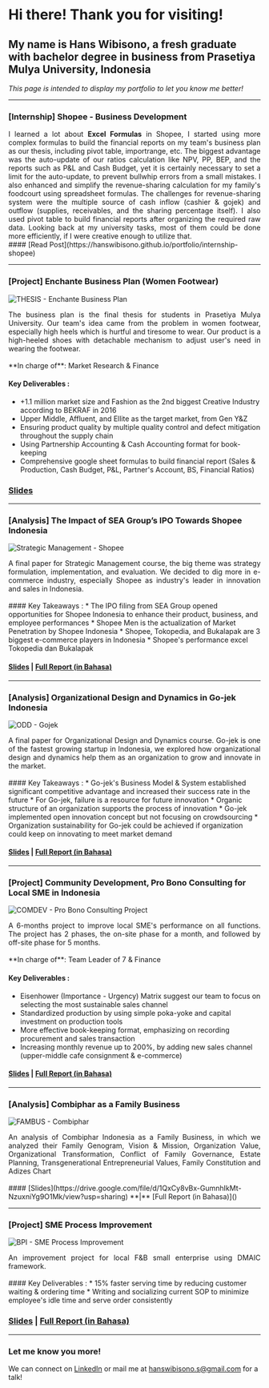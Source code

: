 # Hi there! Thank you for visiting!

##  My name is Hans Wibisono, a fresh graduate with bachelor degree in business from Prasetiya Mulya University, Indonesia

*This page is intended to display my portfolio to let you know me better!*

***

### [Internship] Shopee - Business Development
<div style="text-align: justify"> I learned a lot about <b>Excel Formulas</b> in Shopee, I started using more complex formulas to build the financial reports on my team's business plan as our thesis, including pivot table, importrange, etc. The biggest advantage was the auto-update of our ratios calculation like NPV, PP, BEP, and the reports such as P&L and Cash Budget, yet it is certainly necessary to set a limit for the auto-update, to prevent bullwhip errors from a small mistakes. I also enhanced and simplify the revenue-sharing calculation for my family's foodcourt using spreadsheet formulas. The challenges for revenue-sharing system were the multiple source of cash inflow (cashier & gojek) and outflow (supplies, receivables, and the sharing percentage itself). I also used pivot table to build financial reports after organizing the required raw data. Looking back at my university tasks, most of them could be done more efficiently, if I were creative enough to utilize that.</div>
#### [Read Post](https://hanswibisono.github.io/portfolio/internship-shopee)

***

### [Project] Enchante Business Plan (Women Footwear)
![THESIS - Enchante Business Plan](https://user-images.githubusercontent.com/74061521/98456147-72db5380-21ac-11eb-9b72-442d57d1749a.jpg)
<div style="text-align: justify">The business plan is the final thesis for students in Prasetiya Mulya University. Our team's idea came from the problem in women footwear, especially high heels which is hurtful and tiresome to wear. Our product is a high-heeled shoes with detachable mechanism to adjust user's need in wearing the footwear. </div><br/>
**In charge of**:  Market Research & Finance

#### Key Deliverables : 
* +1.1 million market size and Fashion as the 2nd biggest Creative Industry according to BEKRAF in 2016
* Upper Middle, Affluent, and Ellite as the target market, from Gen Y&Z
* Ensuring product quality by multiple quality control and defect mitigation throughout the supply chain
* Using Partnership Accounting & Cash Accounting format for book-keeping
* Comprehensive google sheet formulas to build financial report (Sales & Production, Cash Budget, P&L, Partner's Account, BS, Financial Ratios) 

### [Slides](https://drive.google.com/file/d/1CNAq_8O4uNQyNg608fR02S5Ojdb2RO6o/view?usp=sharing)

***

### [Analysis] The Impact of SEA Group’s IPO Towards Shopee Indonesia 
![Strategic Management - Shopee](https://user-images.githubusercontent.com/74061521/98436664-c055b300-210f-11eb-80a1-c3cea7879e3b.jpg)
<div style="text-align: justify">
A final paper for Strategic Management course, the big theme was strategy formulation, implementation, and evaluation. We decided to dig more in e-commerce industry, especially Shopee as industry's leader in innovation and sales in Indonesia.</div><br/>
#### Key Takeaways :
* The IPO filing from SEA Group opened opportunities for Shopee Indonesia to enhance their product, business, and employee performances
* Shopee Men is the actualization of Market Penetration by Shopee Indonesia 
* Shopee, Tokopedia, and Bukalapak are 3 biggest e-commerce players in Indonesia
* Shopee's performance excel Tokopedia dan Bukalapak

#### [Slides](https://drive.google.com/file/d/1kLa41VSAOe1FPV0voDpLiyIx9iR2c_fh/view?usp=sharing) **|** [Full Report (in Bahasa)]()

***

### [Analysis] Organizational Design and Dynamics in Go-jek Indonesia
![ODD - Gojek](https://user-images.githubusercontent.com/74061521/98440267-80e89000-212a-11eb-9a4e-9c1ff9130543.jpg)
<div style="text-align: justify"> A final paper for Organizational Design and Dynamics course. Go-jek is one of the fastest growing startup in Indonesia, we explored how organizational design and dynamics help them as an organization to grow and innovate in the market. </div><br/>
#### Key Takeaways :
* Go-jek's Business Model & System established significant competitive advantage and increased their success rate in the future
* For Go-jek, failure is a resource for future innovation
* Organic structure of an organization supports the process of innovation
* Go-jek implemented open innovation concept but not focusing on crowdsourcing
* Organization sustainability for Go-jek could be achieved if organization could keep on innovating to meet market demand

#### [Slides](https://drive.google.com/file/d/1TWPJL_x2e-yzom7HqSyYP_YvyLwiC9Ij/view?usp=sharing) **|** [Full Report (in Bahasa)]()

***

### [Project] Community Development, Pro Bono Consulting for Local SME in Indonesia
![COMDEV - Pro Bono Consulting Project](https://user-images.githubusercontent.com/74061521/98443450-e7c37480-213d-11eb-9cef-6c1d89355fe9.jpg)
<div style="text-align: justify"> A 6-months project to improve local SME's performance on all functions. The project has 2 phases, the on-site phase for a month, and followed by off-site phase for 5 months. </div><br/>
**In charge of**:  Team Leader of 7 & Finance

#### Key Deliverables :
* Eisenhower (Importance - Urgency) Matrix suggest our team to focus on selecting the most sustainable sales channel
* Standardized production by using simple poka-yoke and capital investment on production tools
* More effective book-keeping format, emphasizing on recording procurement and sales transaction 
* Increasing monthly revenue up to 200%, by adding new sales channel (upper-middle cafe consignment & e-commerce)

#### [Slides](https://drive.google.com/file/d/1aSwsC1TUqb_0HSwSEAMBSDNgK07SrHIQ/view?usp=sharing) **|** [Full Report (in Bahasa)]()

***

### [Analysis] Combiphar as a Family Business
![FAMBUS - Combiphar](https://user-images.githubusercontent.com/74061521/98455600-80410f80-21a5-11eb-977c-55ff761323c7.jpg)
<div style="text-align: justify"> An analysis of Combiphar Indonesia as a Family Business, in which we analyzed their Family Genogram, Vision & Mission, Organization Value, Organizational Transformation, Conflict of Family Governance, Estate Planning, Transgenerational Entrepreneurial Values, Family Constitution and Adizes Chart </div><br/>
#### [Slides](https://drive.google.com/file/d/1QxCy8vBx-GumnhIkMt-NzuxniYg9O1Mk/view?usp=sharing) **|** [Full Report (in Bahasa)]()

***

### [Project] SME Process Improvement
![BPI - SME Process Improvement](https://user-images.githubusercontent.com/74061521/98455726-3f49fa80-21a7-11eb-9a49-ab7d9ed3a087.jpg)
<div style="text-align: justify"> An improvement project for local F&B small enterprise using DMAIC framework. </div><br/>
#### Key Deliverables :
* 15% faster serving time by reducing customer waiting & ordering time
* Writing and socializing current SOP to minimize employee's idle time and serve order consistently

### [Slides](https://drive.google.com/file/d/1A6l1soAouC69YeAvVa1nigXWI_XnUPWB/view?usp=sharing) **|** [Full Report (in Bahasa)]()

***

   <!-- Things to Add!
        - Organization experiences (Lodestar, MOSE, KMB)
        - Competition
        - Internship & Freelance (Texo, TBI, Shopee, Research project, Tutorku)
        - TKP excel format
        - Enchante excel format
-->


### Let me know you more!
We can connect on [LinkedIn](https://www.linkedin.com/in/hans-wibisono/) or mail me at hanswibisono.s@gmail.com for a talk!
